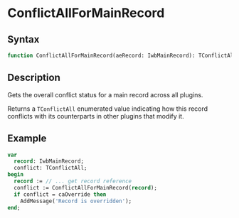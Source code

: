 # ConflictAllForMainRecord

## Syntax

```pascal
function ConflictAllForMainRecord(aeRecord: IwbMainRecord): TConflictAll;
```

## Description

Gets the overall conflict status for a main record across all plugins.

Returns a `TConflictAll` enumerated value indicating how this record conflicts with its counterparts in other plugins that modify it.

## Example

```pascal
var
  record: IwbMainRecord;
  conflict: TConflictAll;
begin
  record := // ... get record reference
  conflict := ConflictAllForMainRecord(record);
  if conflict = caOverride then
    AddMessage('Record is overridden');
end;
```
